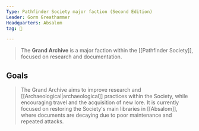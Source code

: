 ```yaml
---
Type: Pathfinder Society major faction (Second Edition)
Leader: Gorm Greathammer
Headquarters: Absalom
tag: 👥

---
```


> The **Grand Archive** is a major faction within the [[Pathfinder Society]], focused on research and documentation.


## Goals

> The Grand Archive aims to improve research and [[Archaeological|archaeological]] practices within the Society, while encouraging travel and the acquisition of new lore. It is currently focused on restoring the Society's main libraries in [[Absalom]], where documents are decaying due to poor maintenance and repeated attacks.








